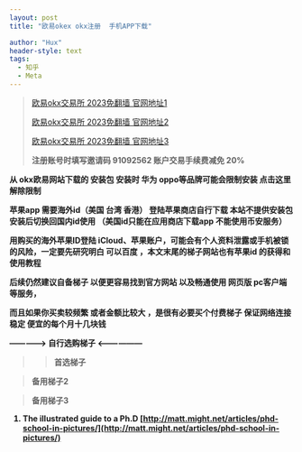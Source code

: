 ```yaml
---
layout: post
title: "欧易okex okx注册  手机APP下载"

author: "Hux"
header-style: text
tags:
  - 知乎
  - Meta
---
```

<!-- Google tag (gtag.js) -->
<script async src="https://www.googletagmanager.com/gtag/js?id=G-RV987E07HN"></script>
<script>
  window.dataLayer = window.dataLayer || [];
  function gtag(){dataLayer.push(arguments);}
  gtag('js', new Date());

  gtag('config', 'G-RV987E07HN');
</script>

> [欧易okx交易所 2023免翻墙 官网地址1](https://www.cnouyi.care/join/91092562)
> 
> [欧易okx交易所 2023免翻墙 官网地址2](https://www.hockyou.com/join/91092562)
> 
> [欧易okx交易所 2023免翻墙 官网地址3](https://www.koppacy.com/join/91092562)
> 
> <b>注册账号时填写邀请码 91092562 账户交易手续费减免 20%

从 okx欧易网站下载的 安装包 安装时 华为 oppo等品牌可能会限制安装 点击这里解除限制

苹果app 需要海外id（美国 台湾 香港） 登陆苹果商店自行下载 本站不提供安装包 安装后切换回国内id使用 （美国id只能在应用商店下载app 不能使用币安服务）

用购买的海外苹果ID登陆 iCloud、苹果账户，可能会有个人资料泄露或手机被锁的风险，一定要先研究明白 可以百度 ，本文末尾的梯子网站也有苹果id 的获得和使用教程

后续仍然建议自备梯子 以便更容易找到官方网站 以及畅通使用 网页版 pc客户端 等服务，

而且如果你买卖较频繁 或者金额比较大 ，是很有必要买个付费梯子 保证网络连接稳定 便宜的每个月十几块钱

————-> 自行选购梯子 <——————


> > 首选梯子
    
> 备用梯子2

> 备用梯子3
>  
> 
> 
> 
> 
> 
> 

1.  The illustrated guide to a Ph.D [http://matt.might.net/articles/phd-school-in-pictures/](http://matt.might.net/articles/phd-school-in-pictures/)
